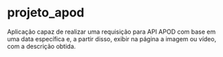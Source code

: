 # projeto_apod
Aplicação capaz de realizar uma requisição para API APOD com base em uma data específica e, a partir disso, exibir na página a imagem ou vídeo, com a descrição obtida.
